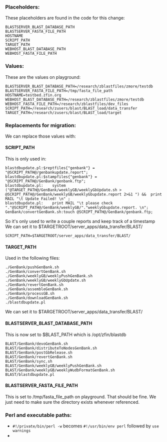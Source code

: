 ### Placeholders:
These placeholders are found in the code for this change:

```
BLASTSERVER_BLAST_DATABASE_PATH
BLASTSERVER_FASTA_FILE_PATH
HOSTNAME
SCRIPT_PATH
TARGET_PATH
WEBHOST_BLAST_DATABASE_PATH
WEBHOST_FASTA_FILE_PATH
```

### Values:
These are the values on playground:

```
BLASTSERVER_BLAST_DATABASE_PATH=/research/zblastfiles/zmore/testdb
BLASTSERVER_FASTA_FILE_PATH=/tmp/fasta_file_path
HOSTNAME=testbed.zfin.org
WEBHOST_BLAST_DATABASE_PATH=/research/zblastfiles/zmore/testdb
WEBHOST_FASTA_FILE_PATH=/research/zblastfiles/dev_files
SCRIPT_PATH=/research/zusers/blast/BLAST_load/data_transfer
TARGET_PATH=/research/zusers/blast/BLAST_load/target
```

### Replacements for migration:
We can replace those values with:

#### SCRIPT_PATH
This is only used in:
```
blastdbupdate.pl:$reptfiles{"genbank"} = "@SCRIPT_PATH@/genbankupdate.report";
blastdbupdate.pl:$stampfiles{"genbank"} = "@SCRIPT_PATH@/GenBank/genbank.ftp";
blastdbupdate.pl:    system ("@TARGET_PATH@/GenBank/weeklyGB/weeklyGbUpdate.sh > @SCRIPT_PATH@/GenBank/weeklyGB/weeklyGbupdate.report 2>&1 ") &&  print MAIL "\t Update Failed! \n" ;
blastdbupdate.pl:    print MAIL "\t please check "."@SCRIPT_PATH@/GenBank/weeklyGB/"."weeklyGbupdate.report. \n";
GenBank/convertGenBank.sh:touch @SCRIPT_PATH@/GenBank/genbank.ftp;
```

So it's only used to write a couple reports and keep track of a timestamp
We can set it to $TARGETROOT/server_apps/data_transfer/BLAST/

```
SCRIPT_PATH=$TARGETROOT/server_apps/data_transfer/BLAST/
```

#### TARGET_PATH
Used in the following files:
```
./GenBank/pushGenBank.sh
./GenBank/convertGenBank.sh
./GenBank/weeklyGB/weeklyPushGenBank.sh
./GenBank/weeklyGB/weeklyGbUpdate.sh
./GenBank/revertGenBank.sh
./GenBank/assembleGenBank.sh
./GenBank/processGB.sh
./GenBank/downloadGenBank.sh
./blastdbupdate.pl
```
We can set it to $TARGETROOT/server_apps/data_transfer/BLAST/

#### BLASTSERVER_BLAST_DATABASE_PATH
This is now set to $BLAST_PATH which is /opt/zfin/blastdb
```
BLAST/GenBank/devoGenBank.sh
BLAST/GenBank/distributeToNodesGenBank.sh
BLAST/GenBank/postGbRelease.sh
BLAST/GenBank/revertGenBank.sh
BLAST/GenBank/sync.sh
BLAST/GenBank/weeklyGB/weeklyPushGenBank.sh
BLAST/GenBank/weeklyGB/weeklyWudbFormatGenBank.sh
BLAST/blastdbupdate.pl
```

#### BLASTSERVER_FASTA_FILE_PATH
This is set to /tmp/fasta_file_path on playground. That should be fine.
We just need to make sure the directory exists whenever referenced.



### Perl and executable paths:
- `#!/private/bin/perl -w` becomes `#!/usr/bin/env perl` followed by `use warnings`
- 

